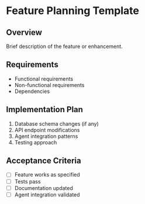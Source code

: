 # Feature Planning Template

## Overview
Brief description of the feature or enhancement.

## Requirements
- Functional requirements
- Non-functional requirements
- Dependencies

## Implementation Plan
1. Database schema changes (if any)
2. API endpoint modifications
3. Agent integration patterns
4. Testing approach

## Acceptance Criteria
- [ ] Feature works as specified
- [ ] Tests pass
- [ ] Documentation updated
- [ ] Agent integration validated
